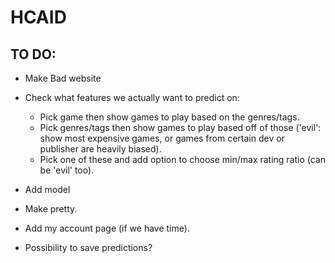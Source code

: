 # HCAID

## TO DO:

- Make Bad website

- Check what features we actually want to predict on:

  - Pick game then show games to play based on the genres/tags.
  - Pick genres/tags then show games to play based off of those ('evil': show most expensive games, or games from certain dev or publisher are heavily biased).
  - Pick one of these and add option to choose min/max rating ratio (can be 'evil' too).

- Add model
- Make pretty.
- Add my account page (if we have time).
- Possibility to save predictions?
